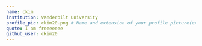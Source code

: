```yaml
---
name: ckim
institution: Vanderbilt University
profile_pic: ckim20.png # Name and extension of your profile picture(ex. mona.png)
quote: I am freeeeeee
github_user: ckim20
---
```

